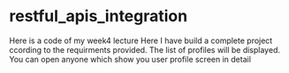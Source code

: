 # restful_apis_integration
Here is a code of my week4 lecture
Here I have build a complete project ccording to the requirments provided.
The list of profiles will be displayed.
You can open anyone which show you user profile screen in detail

